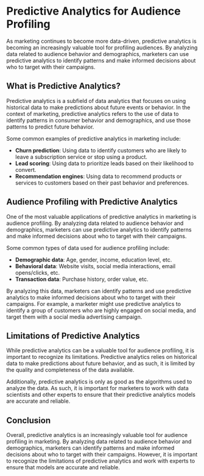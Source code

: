 Predictive Analytics for Audience Profiling
===========================================

As marketing continues to become more data-driven, predictive analytics is becoming an increasingly valuable tool for profiling audiences. By analyzing data related to audience behavior and demographics, marketers can use predictive analytics to identify patterns and make informed decisions about who to target with their campaigns.

What is Predictive Analytics?
-----------------------------

Predictive analytics is a subfield of data analytics that focuses on using historical data to make predictions about future events or behavior. In the context of marketing, predictive analytics refers to the use of data to identify patterns in consumer behavior and demographics, and use those patterns to predict future behavior.

Some common examples of predictive analytics in marketing include:

* **Churn prediction**: Using data to identify customers who are likely to leave a subscription service or stop using a product.
* **Lead scoring**: Using data to prioritize leads based on their likelihood to convert.
* **Recommendation engines**: Using data to recommend products or services to customers based on their past behavior and preferences.

Audience Profiling with Predictive Analytics
--------------------------------------------

One of the most valuable applications of predictive analytics in marketing is audience profiling. By analyzing data related to audience behavior and demographics, marketers can use predictive analytics to identify patterns and make informed decisions about who to target with their campaigns.

Some common types of data used for audience profiling include:

* **Demographic data**: Age, gender, income, education level, etc.
* **Behavioral data**: Website visits, social media interactions, email opens/clicks, etc.
* **Transaction data**: Purchase history, order value, etc.

By analyzing this data, marketers can identify patterns and use predictive analytics to make informed decisions about who to target with their campaigns. For example, a marketer might use predictive analytics to identify a group of customers who are highly engaged on social media, and target them with a social media advertising campaign.

Limitations of Predictive Analytics
-----------------------------------

While predictive analytics can be a valuable tool for audience profiling, it is important to recognize its limitations. Predictive analytics relies on historical data to make predictions about future behavior, and as such, it is limited by the quality and completeness of the data available.

Additionally, predictive analytics is only as good as the algorithms used to analyze the data. As such, it is important for marketers to work with data scientists and other experts to ensure that their predictive analytics models are accurate and reliable.

Conclusion
----------

Overall, predictive analytics is an increasingly valuable tool for audience profiling in marketing. By analyzing data related to audience behavior and demographics, marketers can identify patterns and make informed decisions about who to target with their campaigns. However, it is important to recognize the limitations of predictive analytics and work with experts to ensure that models are accurate and reliable.
